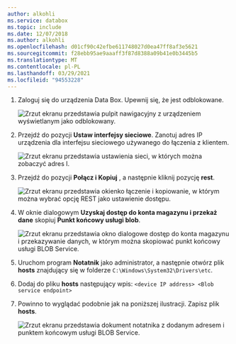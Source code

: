 ```yaml
---
author: alkohli
ms.service: databox
ms.topic: include
ms.date: 12/07/2018
ms.author: alkohli
ms.openlocfilehash: d01cf90c42efbe611748027d0ea47ff8af3e5621
ms.sourcegitcommit: f28ebb95ae9aaaff3f87d8388a09b41e0b3445b5
ms.translationtype: MT
ms.contentlocale: pl-PL
ms.lasthandoff: 03/29/2021
ms.locfileid: "94553228"
---
```

1. Zaloguj się do urządzenia Data Box. Upewnij się, że jest odblokowane.

    ![Zrzut ekranu przedstawia pulpit nawigacyjny z urządzeniem wyświetlanym jako odblokowany.](media/data-box-add-device-ip/data-box-connect-via-rest-1.png)

2. Przejdź do pozycji **Ustaw interfejsy sieciowe**. Zanotuj adres IP urządzenia dla interfejsu sieciowego używanego do łączenia z klientem.

    ![Zrzut ekranu przedstawia ustawienia sieci, w których można zobaczyć adres I.](media/data-box-add-device-ip/data-box-connect-via-rest-2.png)

3. Przejdź do pozycji **Połącz i Kopiuj** , a następnie kliknij pozycję **rest**.

    ![Zrzut ekranu przedstawia okienko łączenie i kopiowanie, w którym można wybrać opcję REST jako ustawienie dostępu.](media/data-box-add-device-ip/data-box-connect-via-rest-3.png)

4. W oknie dialogowym **Uzyskaj dostęp do konta magazynu i przekaż dane** skopiuj **Punkt końcowy usługi blob**.

    ![Zrzut ekranu przedstawia okno dialogowe dostęp do konta magazynu i przekazywanie danych, w którym można skopiować punkt końcowy usługi BLOB Service.](media/data-box-add-device-ip/data-box-connect-via-rest-4.png)

5. Uruchom program **Notatnik** jako administrator, a następnie otwórz plik **hosts** znajdujący się w folderze `C:\Windows\System32\Drivers\etc`.
6. Dodaj do pliku **hosts** następujący wpis: `<device IP address> <Blob service endpoint>`
7. Powinno to wyglądać podobnie jak na poniższej ilustracji. Zapisz plik **hosts**.

    ![Zrzut ekranu przedstawia dokument notatnika z dodanym adresem i punktem końcowym usługi BLOB Service.](media/data-box-add-device-ip/data-box-connect-via-rest-5.png)
